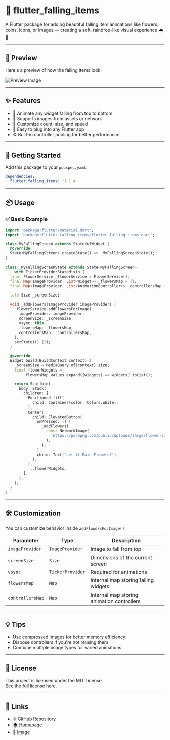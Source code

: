# 🌸 flutter_falling_items

A Flutter package for adding beautiful falling item animations like flowers, coins, icons, or images — creating a soft, raindrop-like visual experience 🌧️🌼

---

## 📸 Preview

Here's a preview of how the falling items look:

![Preview Image](https://raw.githubusercontent.com/dhanushequinox/fallingitem/main/lib/assets/Screenshot_1745923899.png)

---

## ✨ Features

- 🌼 Animate any widget falling from top to bottom
- 📸 Supports images from assets or network
- 🎯 Customize count, size, and speed
- 🧩 Easy to plug into any Flutter app
- ⚙️ Built-in controller pooling for better performance

---

## 🚀 Getting Started

Add this package to your `pubspec.yaml`:

```yaml
dependencies:
  flutter_falling_items: ^1.1.4
```

---

## 📦 Usage

### ✅ Basic Example

```dart
import 'package:flutter/material.dart';
import 'package:flutter_falling_items/flutter_falling_items.dart';

class MyFallingScreen extends StatefulWidget {
  @override
  State<MyFallingScreen> createState() => _MyFallingScreenState();
}

class _MyFallingScreenState extends State<MyFallingScreen>
    with TickerProviderStateMixin {
  final FlowerService _flowerService = FlowerService();
  final Map<ImageProvider, List<Widget>> _flowersMap = {};
  final Map<ImageProvider, List<AnimationController>> _controllersMap = {};

  late Size _screenSize;

  void _addFlowers(ImageProvider imageProvider) {
    _flowerService.addFlowersForImage(
      imageProvider: imageProvider,
      screenSize: _screenSize,
      vsync: this,
      flowersMap: _flowersMap,
      controllersMap: _controllersMap,
    );
    setState(() {});
  }

  @override
  Widget build(BuildContext context) {
    _screenSize = MediaQuery.of(context).size;
    final flowerWidgets =
        _flowersMap.values.expand((widgets) => widgets).toList();

    return Scaffold(
      body: Stack(
        children: [
          Positioned.fill(
            child: Container(color: Colors.white),
          ),
          Center(
            child: ElevatedButton(
              onPressed: () {
                _addFlowers(
                  const NetworkImage(
                    'https://purepng.com/public/uploads/large/flower-2wq.png',
                  ),
                );
              },
              child: Text('Let it Rain Flowers!'),
            ),
          ),
          ...flowerWidgets,
        ],
      ),
    );
  }
}
```

---

## 🛠️ Customization

You can customize behavior inside `addFlowersForImage()`:

| Parameter         | Type             | Description                              |
|------------------|------------------|------------------------------------------|
| `imageProvider`  | `ImageProvider`  | Image to fall from top                   |
| `screenSize`     | `Size`           | Dimensions of the current screen         |
| `vsync`          | `TickerProvider` | Required for animations                  |
| `flowersMap`     | `Map`            | Internal map storing falling widgets     |
| `controllersMap` | `Map`            | Internal map storing animation controllers|

---

## 💡 Tips

- Use compressed images for better memory efficiency
- Dispose controllers if you're not reusing them
- Combine multiple image types for varied animations

---

## 📄 License

This project is licensed under the MIT License.  
See the full license [here](https://github.com/dhanushequinox/fallingitem/blob/main/LICENSE).

---

## 🔗 Links

- 🌐 [GitHub Repository](https://github.com/dhanushequinox/fallingitem)
- 🏠 [Homepage](https://github.com/dhanushequinox/fallingitem)
- 📸 [Image](https://github.com/dhanushequinox/fallingitem/blob/main/fallingitem/lib/assets/Screenshot_1745923899.png)